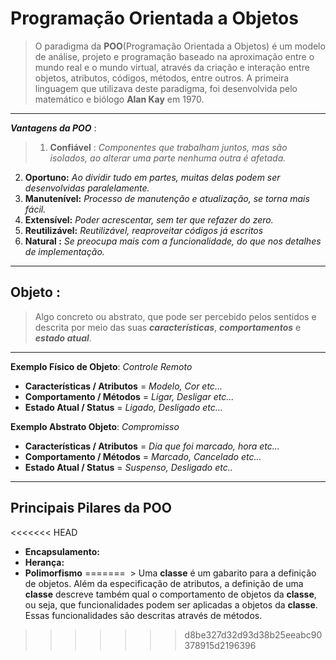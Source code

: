# 												Programação Orientada a Objetos

 >	O paradigma da **POO**(Programação Orientada a Objetos) é um  modelo de análise, projeto e programação baseado na aproximação entre o mundo real e o mundo virtual, através da criação e interação entre objetos, atributos, códigos, métodos, entre outros. A primeira linguagem que utilizava deste paradigma, foi desenvolvida pelo matemático e biólogo **Alan Kay** em 1970.

---

***Vantagens da POO*** :

> 1. **Confiável** : *Componentes que trabalham juntos, mas são isolados, ao alterar uma parte nenhuma outra é afetada.*
  2. **Oportuno:** *Ao dividir tudo em partes, muitas delas podem ser desenvolvidas paralelamente.*
  3. **Manutenível:** *Processo de manutenção e atualização, se torna mais fácil.*
  4. **Extensível:** *Poder acrescentar, sem ter que refazer do zero.*  
  5. **Reutilizável:** *Reutilizável, reaproveitar códigos já escritos* 
  6. **Natural :** *Se preocupa mais com a funcionalidade, do que nos detalhes de implementação.*

---

## Objeto : 

 >	Algo concreto ou abstrato, que pode ser percebido pelos sentidos e descrita por meio das suas ***características***, ***comportamentos*** e ***estado atual***.

---

**Exemplo Físico de Objeto**: *Controle Remoto*

- **Características / Atributos**   =  *Modelo, Cor   etc...*
- **Comportamento / Métodos** =  *Ligar, Desligar   etc...*
- **Estado Atual / Status**          =  *Ligado, Desligado   etc...* 

**Exemplo Abstrato Objeto**: *Compromisso*

- **Características / Atributos**   =  *Dia que foi marcado, hora  etc...*
- **Comportamento / Métodos** =  *Marcado, Cancelado  etc...*
- **Estado Atual / Status**          =  *Suspenso, Desligado   etc..*

----

## Principais Pilares da POO

<<<<<<< HEAD
- **Encapsulamento:**
- **Herança:**
- **Polimorfismo**
=======
​	 >	Uma **classe** é um gabarito para a definição de objetos. Além da especificação de atributos, a definição de uma **classe** descreve também qual o comportamento de objetos da **classe**, ou seja, que funcionalidades podem ser aplicadas a objetos da **classe**. Essas funcionalidades são descritas através de métodos.
>>>>>>> d8be327d32d93d38b25eeabc90378915d2196396
